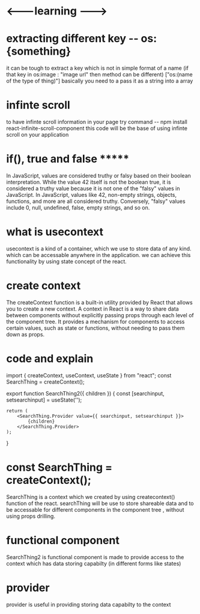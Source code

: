 # <---learning --->

# extracting different key -- os:{something}
it can be tough to extract a key which is not in simple format of a name (if that key in os:image : "image url" then method can be different)
["os:(name of the type of thing)"] basically you need to a pass it as a string into a array

# infinte scroll
to have infinte scroll information in your page try 
command -- npm install react-infinite-scroll-component
  <InfiniteScroll
        className
        dataLength
        next
        hasMore
        loader
        scrollThreshold
      >
 this code will be the base of using  infinte scroll on your application     

# if(), true and false *****
In JavaScript, values are considered truthy or falsy based on their boolean interpretation. While the value 42 itself is not the boolean true, it is considered a truthy value because it is not one of the "falsy" values in JavaScript. In JavaScript, values like 42, non-empty strings, objects, functions, and more are all considered truthy. Conversely, "falsy" values include 0, null, undefined, false, empty strings, and so on.

#  what is usecontext
usecontext is a kind of a container, which we use to store data of any kind. which can be accessable anywhere in the application. we can achieve this functionality by using state concept of the react. 

# create context 
The createContext function is a built-in utility provided by React that allows you to create a new context. A context in React is a way to share data between components without explicitly passing props through each level of the component tree. It provides a mechanism for components to access certain values, such as state or functions, without needing to pass them down as props.

# code and explain

 import { createContext, useContext, useState } from "react";
const SearchThing = createContext();

 export function SearchThing2({ children }) {
    const [searchinput, setsearchinput] = useState('');

    return (
        <SearchThing.Provider value={{ searchinput, setsearchinput }}>
            {children}
        </SearchThing.Provider>
    );
}
# const SearchThing = createContext();
 SearchThing is a context which we created by using createcontext() function of the react. searchThing will be use to store shareable data and to be accessable for different components in the component tree , without using props drilling.

# functional component 
SearchThing2 is functional component is made to provide access to the context which has data storing capabilty (in different forms like states)

# provider
provider is useful in providing storing data capabilty to the context
